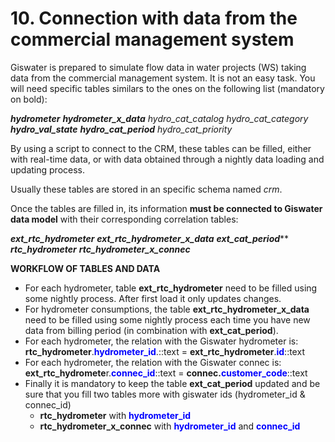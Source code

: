 # 10. Connection with data from the commercial management system

Giswater is prepared to simulate flow data in water projects (WS) taking data from the commercial management system. It is not an easy task. You will need specific tables similars to the ones on the following list (mandatory on bold):

***hydrometer***
***hydrometer_x_data***
*hydro_cat_catalog*
*hydro_cat_category*
***hydro_val_state***
***hydro_cat_period***
*hydro_cat_priority*

By using a script to connect to the CRM, these tables can be filled, either with real-time data, or with data obtained through a nightly data loading and updating process. 

Usually these tables are stored in an specific schema named *crm*.

Once the tables are filled in, its information **must be connected to Giswater data model** with their corresponding correlation tables:

***ext_rtc_hydrometer***
***ext_rtc_hydrometer_x_data***
***ext_cat_period*****
***rtc_hydrometer***
***rtc_hydrometer_x_connec***

**WORKFLOW OF TABLES AND DATA**

* For each hydrometer, table **ext_rtc_hydrometer** need to be filled using some nightly process. After first load it only updates changes.
* For hydrometer consumptions, the table **ext_rtc_hydrometer_x_data** need to be filled using some nightly process each time you have new data from billing period (in combination with **ext_cat_period**).
* For each hydrometer, the relation with the Giswater hydrometer is: **rtc_hydrometer**.<span style="color: blue;">**hydrometer_id**</span>.::text = **ext_rtc_hydrometer**.<span style="color: blue;">**id**</span>::text
* For each hydrometer, the relation with the Giswater connec is: **ext_rtc_hydromete**r.<span style="color: blue;">**connec_id**</span>::text = **connec.**<span style="color: blue;">**customer_code**</span>::text
* Finally it is mandatory to keep the table **ext_cat_period** updated and be sure that you fill two tables more with giswater ids (hydrometer_id & connec_id)
    * **rtc_hydrometer** with <span style="color: blue;">**hydrometer_id**</span>
    * **rtc_hydrometer_x_connec** with <span style="color: blue;">**hydrometer_id**</span> and <span style="color: blue;">**connec_id**</span>